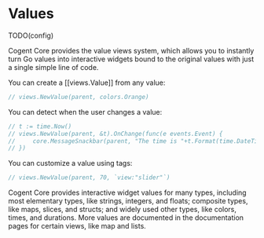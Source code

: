 # Values

TODO(config)

Cogent Core provides the value views system, which allows you to instantly turn Go values into interactive widgets bound to the original values with just a single simple line of code.

You can create a [[views.Value]] from any value:

```Go
// views.NewValue(parent, colors.Orange)
```

You can detect when the user changes a value:

```Go
// t := time.Now()
// views.NewValue(parent, &t).OnChange(func(e events.Event) {
//     core.MessageSnackbar(parent, "The time is "+t.Format(time.DateTime))
// })
```

You can customize a value using tags:

```Go
// views.NewValue(parent, 70, `view:"slider"`)
```

Cogent Core provides interactive widget values for many types, including most elementary types, like strings, integers, and floats; composite types, like maps, slices, and structs; and widely used other types, like colors, times, and durations. More values are documented in the documentation pages for certain views, like map and lists.
